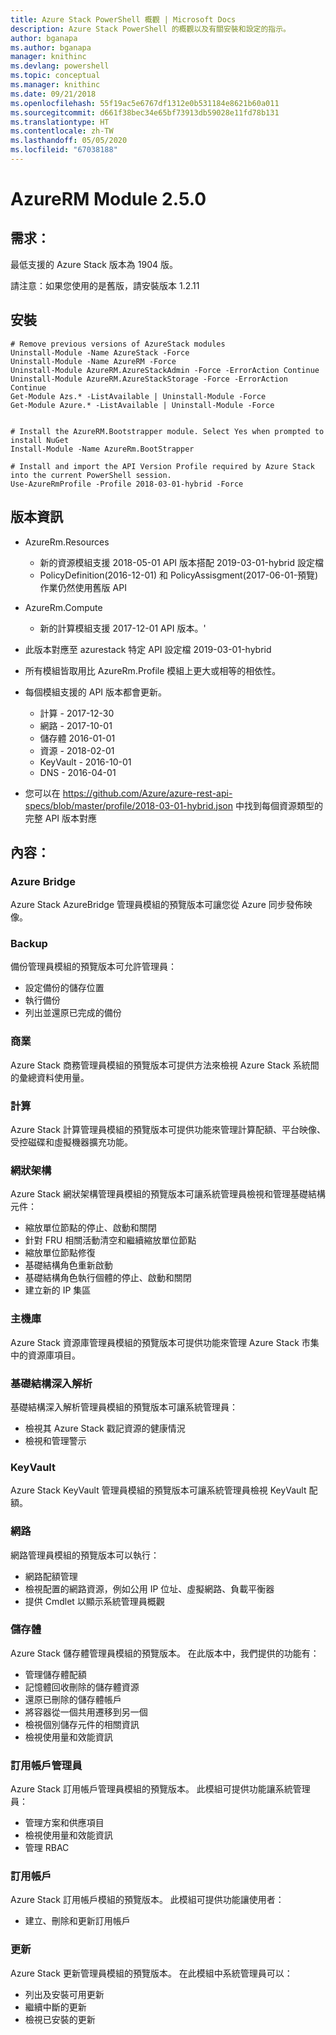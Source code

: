 ```yaml
---
title: Azure Stack PowerShell 概觀 | Microsoft Docs
description: Azure Stack PowerShell 的概觀以及有關安裝和設定的指示。
author: bganapa
ms.author: bganapa
manager: knithinc
ms.devlang: powershell
ms.topic: conceptual
ms.manager: knithinc
ms.date: 09/21/2018
ms.openlocfilehash: 55f19ac5e6767df1312e0b531184e8621b60a011
ms.sourcegitcommit: d661f38bec34e65bf73913db59028e11fd78b131
ms.translationtype: HT
ms.contentlocale: zh-TW
ms.lasthandoff: 05/05/2020
ms.locfileid: "67038188"
---
```

# <a name="azurerm-module-250"></a>AzureRM Module 2.5.0

## <a name="requirements"></a>需求：
最低支援的 Azure Stack 版本為 1904 版。

請注意：如果您使用的是舊版，請安裝版本 1.2.11


## <a name="install"></a>安裝
```powershell-interactive
# Remove previous versions of AzureStack modules
Uninstall-Module -Name AzureStack -Force 
Uninstall-Module -Name AzureRM -Force 
Uninstall-Module AzureRM.AzureStackAdmin -Force -ErrorAction Continue
Uninstall-Module AzureRM.AzureStackStorage -Force -ErrorAction Continue
Get-Module Azs.* -ListAvailable | Uninstall-Module -Force
Get-Module Azure.* -ListAvailable | Uninstall-Module -Force


# Install the AzureRM.Bootstrapper module. Select Yes when prompted to install NuGet
Install-Module -Name AzureRm.BootStrapper

# Install and import the API Version Profile required by Azure Stack into the current PowerShell session.
Use-AzureRmProfile -Profile 2018-03-01-hybrid -Force

```

## <a name="release-notes"></a>版本資訊
* AzureRm.Resources
    * 新的資源模組支援 2018-05-01 API 版本搭配 2019-03-01-hybrid 設定檔
    * PolicyDefinition(2016-12-01) 和 PolicyAssisgment(2017-06-01-預覽) 作業仍然使用舊版 API
* AzureRm.Compute
    * 新的計算模組支援 2017-12-01 API 版本。'


* 此版本對應至 azurestack 特定 API 設定檔 2019-03-01-hybrid
* 所有模組皆取用比 AzureRm.Profile 模組上更大或相等的相依性。
* 每個模組支援的 API 版本都會更新。 
    * 計算 - 2017-12-30
    * 網路 - 2017-10-01
    * 儲存體 2016-01-01
    * 資源 - 2018-02-01
    * KeyVault - 2016-10-01
    * DNS - 2016-04-01
* 您可以在 https://github.com/Azure/azure-rest-api-specs/blob/master/profile/2018-03-01-hybrid.json 中找到每個資源類型的完整 API 版本對應

## <a name="content"></a>內容：
### <a name="azure-bridge"></a>Azure Bridge
Azure Stack AzureBridge 管理員模組的預覽版本可讓您從 Azure 同步發佈映像。

### <a name="backup"></a>Backup 
備份管理員模組的預覽版本可允許管理員：
- 設定備份的儲存位置
- 執行備份
- 列出並還原已完成的備份

### <a name="commerce"></a>商業
Azure Stack 商務管理員模組的預覽版本可提供方法來檢視 Azure Stack 系統間的彙總資料使用量。

### <a name="compute"></a>計算
Azure Stack 計算管理員模組的預覽版本可提供功能來管理計算配額、平台映像、受控磁碟和虛擬機器擴充功能。

### <a name="fabric"></a>網狀架構
Azure Stack 網狀架構管理員模組的預覽版本可讓系統管理員檢視和管理基礎結構元件：
- 縮放單位節點的停止、啟動和關閉
- 針對 FRU 相關活動清空和繼續縮放單位節點
- 縮放單位節點修復
- 基礎結構角色重新啟動
- 基礎結構角色執行個體的停止、啟動和關閉
- 建立新的 IP 集區


### <a name="gallery"></a>主機庫
Azure Stack 資源庫管理員模組的預覽版本可提供功能來管理 Azure Stack 市集中的資源庫項目。

### <a name="infrastructure-insights"></a>基礎結構深入解析
基礎結構深入解析管理員模組的預覽版本可讓系統管理員：
- 檢視其 Azure Stack 戳記資源的健康情況
- 檢視和管理警示

### <a name="keyvault"></a>KeyVault
Azure Stack KeyVault 管理員模組的預覽版本可讓系統管理員檢視 KeyVault 配額。

### <a name="network"></a>網路
網路管理員模組的預覽版本可以執行：
- 網路配額管理
- 檢視配置的網路資源，例如公用 IP 位址、虛擬網路、負載平衡器
- 提供 Cmdlet 以顯示系統管理員概觀

### <a name="storage"></a>儲存體
Azure Stack 儲存體管理員模組的預覽版本。  在此版本中，我們提供的功能有：
- 管理儲存體配額
- 記憶體回收刪除的儲存體資源
- 還原已刪除的儲存體帳戶
- 將容器從一個共用遷移到另一個
- 檢視個別儲存元件的相關資訊
- 檢視使用量和效能資訊

### <a name="subscription-admin"></a>訂用帳戶管理員
Azure Stack 訂用帳戶管理員模組的預覽版本。  此模組可提供功能讓系統管理員：
- 管理方案和供應項目
- 檢視使用量和效能資訊
- 管理 RBAC

### <a name="subscription"></a>訂用帳戶
Azure Stack 訂用帳戶模組的預覽版本。  此模組可提供功能讓使用者：
- 建立、刪除和更新訂用帳戶

### <a name="update"></a>更新
Azure Stack 更新管理員模組的預覽版本。  在此模組中系統管理員可以：
- 列出及安裝可用更新
- 繼續中斷的更新
- 檢視已安裝的更新

